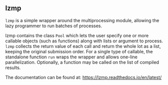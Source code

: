 lzmp
----

``lzmp`` is a simple wrapper around the multiprocessing module,
allowing the lazy programmer to run batches of processes.

lzmp contains the class ``Pool`` which lets the user specify one or more
callable objects (such as functions) along with lists or argument to
process. ``lzmp`` collects the return value of each call and return
the whole lot as a list, keeping the original submission order. For
a single type of callable, the standalone function ``run`` wraps the
wrapper and allows one-line parallelization. Optionally, a function
may be called on the list of compiled results.

The documentation can be found at: <https://lzmp.readthedocs.io/en/latest/>
